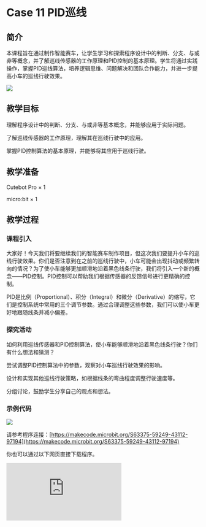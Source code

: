 ﻿---
sidebar_position: 11
sidebar_label: case 11 PID巡线
---

# Case 11 PID巡线

## 简介

本课程旨在通过制作智能赛车，让学生学习和探索程序设计中的判断、分支、与或非等概念，并了解巡线传感器的工作原理和PID控制的基本原理。学生将通过实践操作，掌握PID巡线算法，培养逻辑思维、问题解决和团队合作能力，并进一步提高小车的巡线行驶效果。

![](https://wiki-media-ef.oss-cn-hongkong.aliyuncs.com/docs/microbit/microbit-smart-car/microbit-smart-cutebot-pro/cases-libraries/images/cutebot-pro-case-11-01.png)

## 教学目标

理解程序设计中的判断、分支、与或非等基本概念，并能够应用于实际问题。

了解巡线传感器的工作原理，理解其在巡线行驶中的应用。

掌握PID控制算法的基本原理，并能够将其应用于巡线行驶。


## 教学准备

Cutebot Pro × 1

micro:bit × 1

## 教学过程

### 课程引入

大家好！今天我们将要继续我们的智能赛车制作项目，但这次我们要提升小车的巡线行驶效果。你们是否注意到在之前的巡线行驶中，小车可能会出现抖动或频繁转向的情况？为了使小车能够更加顺滑地沿着黑色线条行驶，我们将引入一个新的概念——PID控制。PID控制可以帮助我们根据传感器的反馈信号进行更精确的控制。

PID是比例（Proportional）、积分（Integral）和微分（Derivative）的缩写，它们是控制系统中常用的三个调节参数。通过合理调整这些参数，我们可以使小车更好地跟随线条并减小偏差。

### 探究活动

如何利用巡线传感器和PID控制算法，使小车能够顺滑地沿着黑色线条行驶？你们有什么想法和猜测？

尝试调整PID控制算法中的参数，观察对小车巡线行驶效果的影响。

设计和实现其他巡线行驶策略，如根据线条的弯曲程度调整行驶速度等。

分组讨论，鼓励学生分享自己的观点和想法。

### 示例代码

![](https://wiki-media-ef.oss-cn-hongkong.aliyuncs.com/docs/microbit/microbit-smart-car/microbit-smart-cutebot-pro/cases-libraries/images/cutebot-pro-case-11-02.png)


请参考程序连接：[https://makecode.microbit.org/S63375-59249-43112-97194](https://makecode.microbit.org/S63375-59249-43112-97194)

你也可以通过以下网页直接下载程序。

<div
    style={{
        position: 'relative',
        paddingBottom: '60%',
        overflow: 'hidden',
    }}
>
    <iframe
        src="https://makecode.microbit.org/S63375-59249-43112-97194"
        frameborder="0"
        sandbox="allow-popups allow-forms allow-scripts allow-same-origin"
        style={{
            position: 'absolute',
            width: '100%',
            height: '100%',
        }}
    />
</div>



### 案例展示


## 总结与反思

回顾课程内容，提醒学生掌握了哪些知识和技能。

引导学生讨论他们在制作过程中遇到的问题和困难，以及如何解决这些问题。

鼓励学生思考智能赛车制作案例的应用领域和未来发展。

## 延伸活动

让学生尝试改进智能赛车的巡线行驶功能，使其能够应对更复杂的线路和路况。

引导学生设计和实现更复杂的十字路口处理算法，考虑不同交通规则和情况。

鼓励学生思考和讨论智能赛车在日常生活中的实际应用和未来发展前景。
